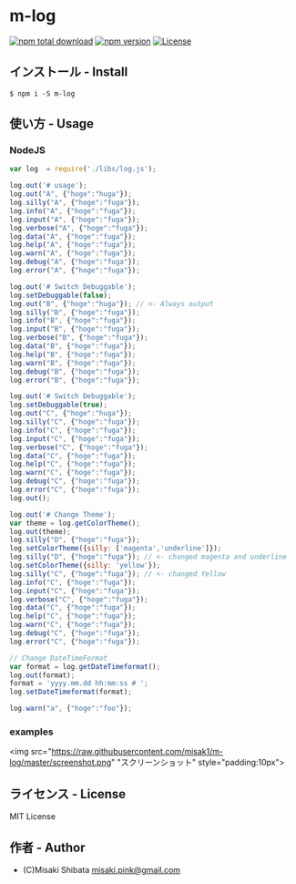 # m-log
[![npm total download](https://img.shields.io/npm/dt/m-log.svg?style=flat)](https://www.npmjs.com/package/m-log)
[![npm version](https://badge.fury.io/js/m-log.svg?style=flat)](https://badge.fury.io/js/m-log)
[![License](http://img.shields.io/badge/license-MIT-blue.svg?style=flat)](http://ruedap.mit-license.org/2015)



## インストール - Install
```
$ npm i -S m-log
```

## 使い方 - Usage

### NodeJS
```js
var log  = require('./libs/log.js');

log.out('# usage');
log.out("A", {"hoge":"huga"});
log.silly("A", {"hoge":"fuga"});
log.info("A", {"hoge":"fuga"});
log.input("A", {"hoge":"fuga"});
log.verbose("A", {"hoge":"fuga"});
log.data("A", {"hoge":"fuga"});
log.help("A", {"hoge":"fuga"});
log.warn("A", {"hoge":"fuga"});
log.debug("A", {"hoge":"fuga"});
log.error("A", {"hoge":"fuga"});

log.out('# Switch Debuggable');
log.setDebuggable(false);
log.out("B", {"hoge":"huga"}); // <- Always output
log.silly("B", {"hoge":"fuga"});
log.info("B", {"hoge":"fuga"});
log.input("B", {"hoge":"fuga"});
log.verbose("B", {"hoge":"fuga"});
log.data("B", {"hoge":"fuga"});
log.help("B", {"hoge":"fuga"});
log.warn("B", {"hoge":"fuga"});
log.debug("B", {"hoge":"fuga"});
log.error("B", {"hoge":"fuga"});

log.out('# Switch Debuggable');
log.setDebuggable(true);
log.out("C", {"hoge":"huga"});
log.silly("C", {"hoge":"fuga"});
log.info("C", {"hoge":"fuga"});
log.input("C", {"hoge":"fuga"});
log.verbose("C", {"hoge":"fuga"});
log.data("C", {"hoge":"fuga"});
log.help("C", {"hoge":"fuga"});
log.warn("C", {"hoge":"fuga"});
log.debug("C", {"hoge":"fuga"});
log.error("C", {"hoge":"fuga"});
log.out();

log.out('# Change Theme');
var theme = log.getColorTheme();
log.out(theme);
log.silly("D", {"hoge":"fuga"});
log.setColorTheme({silly: ['magenta','underline']});
log.silly("D", {"hoge":"fuga"}); // <- changed magenta and underline
log.setColorTheme({silly: 'yellow'});
log.silly("C", {"hoge":"fuga"}); // <- changed Yellow
log.info("C", {"hoge":"fuga"});
log.input("C", {"hoge":"fuga"});
log.verbose("C", {"hoge":"fuga"});
log.data("C", {"hoge":"fuga"});
log.help("C", {"hoge":"fuga"});
log.warn("C", {"hoge":"fuga"});
log.debug("C", {"hoge":"fuga"});
log.error("C", {"hoge":"fuga"});

// Change DateTimeFormat
var format = log.getDateTimeformat();
log.out(format);
format = 'yyyy.mm.dd hh:mm:ss # ';
log.setDateTimeformat(format);

log.warn("a", {"hoge":"foo"});

```

### examples
<img src="https://raw.githubusercontent.com/misak1/m-log/master/screenshot.png" "スクリーンショット" style="padding:10px">


## ライセンス - License
MIT License


## 作者 - Author
- (C)Misaki Shibata <misaki.pink@gmail.com>
